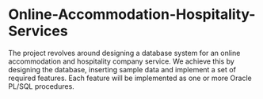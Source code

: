 # Online-Accommodation-Hospitality-Services
The project revolves around designing a database system for an online accommodation and hospitality company service.  We achieve this by designing the database, inserting sample data and implement a set of required features. Each feature will be implemented as one or more Oracle PL/SQL procedures.
